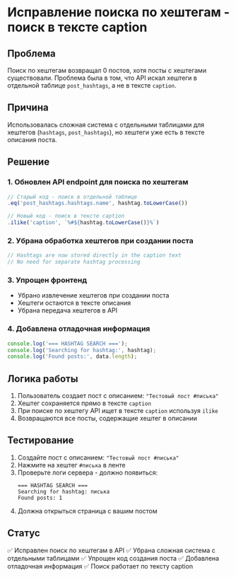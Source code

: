 # Исправление поиска по хештегам - поиск в тексте caption

## Проблема
Поиск по хештегам возвращал 0 постов, хотя посты с хештегами существовали. Проблема была в том, что API искал хештеги в отдельной таблице `post_hashtags`, а не в тексте `caption`.

## Причина
Использовалась сложная система с отдельными таблицами для хештегов (`hashtags`, `post_hashtags`), но хештеги уже есть в тексте описания поста.

## Решение

### 1. Обновлен API endpoint для поиска по хештегам
```javascript
// Старый код - поиск в отдельной таблице
.eq('post_hashtags.hashtags.name', hashtag.toLowerCase())

// Новый код - поиск в тексте caption
.ilike('caption', `%#${hashtag.toLowerCase()}%`)
```

### 2. Убрана обработка хештегов при создании поста
```javascript
// Hashtags are now stored directly in the caption text
// No need for separate hashtag processing
```

### 3. Упрощен фронтенд
- Убрано извлечение хештегов при создании поста
- Хештеги остаются в тексте описания
- Убрана передача хештегов в API

### 4. Добавлена отладочная информация
```javascript
console.log('=== HASHTAG SEARCH ===');
console.log('Searching for hashtag:', hashtag);
console.log('Found posts:', data.length);
```

## Логика работы
1. Пользователь создает пост с описанием: `"Тестовый пост #писька"`
2. Хештег сохраняется прямо в тексте `caption`
3. При поиске по хештегу API ищет в тексте `caption` используя `ilike`
4. Возвращаются все посты, содержащие хештег в описании

## Тестирование
1. Создайте пост с описанием: `"Тестовый пост #писька"`
2. Нажмите на хештег `#писька` в ленте
3. Проверьте логи сервера - должно появиться:
   ```
   === HASHTAG SEARCH ===
   Searching for hashtag: писька
   Found posts: 1
   ```
4. Должна открыться страница с вашим постом

## Статус
✅ Исправлен поиск по хештегам в API
✅ Убрана сложная система с отдельными таблицами
✅ Упрощен код создания поста
✅ Добавлена отладочная информация
✅ Поиск работает по тексту caption
